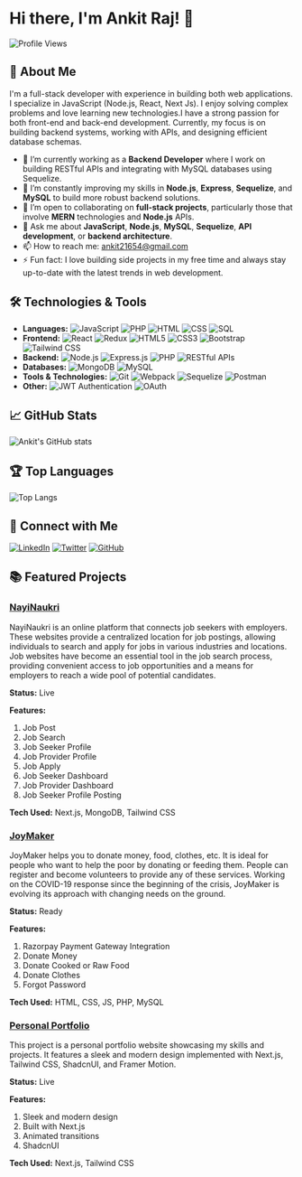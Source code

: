 # Hi there, I'm Ankit Raj! 👋

![Profile Views](https://komarev.com/ghpvc/?username=AnkitRaj20&color=lightgrey)

## 🚀 About Me
I'm a full-stack developer with experience in building both web applications. I specialize in JavaScript (Node.js, React, Next Js). I enjoy solving complex problems and love learning new technologies.I have a strong passion for both front-end and back-end development. Currently, my focus is on building backend systems, working with APIs, and designing efficient database schemas.

- 🔭 I’m currently working as a **Backend Developer** where I work on building RESTful APIs and integrating with MySQL databases using Sequelize.
- 🌱 I’m constantly improving my skills in **Node.js**, **Express**, **Sequelize**, and **MySQL** to build more robust backend solutions.
- 👯 I’m open to collaborating on **full-stack projects**, particularly those that involve **MERN** technologies and **Node.js** APIs.
- 💬 Ask me about **JavaScript**, **Node.js**, **MySQL**, **Sequelize**, **API development**, or **backend architecture**.
- 📫 How to reach me: [ankit21654@gmail.com](mailto:ankit21654@gmail.com)
- ⚡ Fun fact: I love building side projects in my free time and always stay up-to-date with the latest trends in web development.

## 🛠️ Technologies & Tools
- **Languages:** ![JavaScript](https://img.shields.io/badge/-JavaScript-black?style=flat&logo=javascript) ![PHP](https://img.shields.io/badge/-PHP-black?style=flat&logo=php) ![HTML](https://img.shields.io/badge/-HTML-black?style=flat&logo=html5) ![CSS](https://img.shields.io/badge/-CSS-black?style=flat&logo=css3) ![SQL](https://img.shields.io/badge/-SQL-black?style=flat&logo=sql)
- **Frontend:** ![React](https://img.shields.io/badge/-React-black?style=flat&logo=react) ![Redux](https://img.shields.io/badge/-Redux-black?style=flat&logo=redux) ![HTML5](https://img.shields.io/badge/-HTML5-black?style=flat&logo=html5) ![CSS3](https://img.shields.io/badge/-CSS3-black?style=flat&logo=css3) ![Bootstrap](https://img.shields.io/badge/-Bootstrap-black?style=flat&logo=bootstrap) ![Tailwind CSS](https://img.shields.io/badge/-Tailwind_CSS-black?style=flat&logo=tailwind-css)
- **Backend:** ![Node.js](https://img.shields.io/badge/-Node.js-black?style=flat&logo=node.js) ![Express.js](https://img.shields.io/badge/-Express.js-black?style=flat&logo=express) ![PHP](https://img.shields.io/badge/-PHP-black?style=flat&logo=php) ![RESTful APIs](https://img.shields.io/badge/-RESTful_APIs-black?style=flat&logo=api)
- **Databases:** ![MongoDB](https://img.shields.io/badge/-MongoDB-black?style=flat&logo=mongodb) ![MySQL](https://img.shields.io/badge/-MySQL-black?style=flat&logo=mysql)
- **Tools & Technologies:** ![Git](https://img.shields.io/badge/-Git-black?style=flat&logo=git) ![Webpack](https://img.shields.io/badge/-Webpack-black?style=flat&logo=webpack) ![Sequelize](https://img.shields.io/badge/-Sequelize-black?style=flat&logo=sequelize) ![Postman](https://img.shields.io/badge/-Postman-black?style=flat&logo=postman)
- **Other:** ![JWT Authentication](https://img.shields.io/badge/-JWT_Authentication-black?style=flat&logo=json-web-tokens) ![OAuth](https://img.shields.io/badge/-OAuth-black?style=flat&logo=oauth)

## 📈 GitHub Stats
![Ankit's GitHub stats](https://github-readme-stats.vercel.app/api?username=AnkitRaj20&show_icons=true&theme=radical)

## 🏆 Top Languages
![Top Langs](https://github-readme-stats.vercel.app/api/top-langs/?username=AnkitRaj20&layout=compact&theme=radical)

## 🔗 Connect with Me
[![LinkedIn](https://img.shields.io/badge/-LinkedIn-blue?style=flat&logo=linkedin)](https://www.linkedin.com/in/yourprofile) [![Twitter](https://img.shields.io/badge/-Twitter-blue?style=flat&logo=twitter)](https://twitter.com/yourprofile) [![GitHub](https://img.shields.io/badge/-GitHub-black?style=flat&logo=github)](https://github.com/AnkitRaj20)

## 📚 Featured Projects

### [NayiNaukri](https://nayinaukri.netlify.app)
NayiNaukri is an online platform that connects job seekers with employers. These websites provide a centralized location for job postings, allowing individuals to search and apply for jobs in various industries and locations. Job websites have become an essential tool in the job search process, providing convenient access to job opportunities and a means for employers to reach a wide pool of potential candidates.

**Status:** Live

**Features:**
1. Job Post
2. Job Search
3. Job Seeker Profile
4. Job Provider Profile
5. Job Apply
6. Job Seeker Dashboard
7. Job Provider Dashboard
8. Job Seeker Profile Posting

**Tech Used:** Next.js, MongoDB, Tailwind CSS

### [JoyMaker](https://github.com/AnkitRaj20/joymaker/tree/main)
JoyMaker helps you to donate money, food, clothes, etc. It is ideal for people who want to help the poor by donating or feeding them. People can register and become volunteers to provide any of these services. Working on the COVID-19 response since the beginning of the crisis, JoyMaker is evolving its approach with changing needs on the ground.

**Status:** Ready

**Features:**
1. Razorpay Payment Gateway Integration
2. Donate Money
3. Donate Cooked or Raw Food
4. Donate Clothes
5. Forgot Password

**Tech Used:** HTML, CSS, JS, PHP, MySQL

### [Personal Portfolio](https://ankitcodes.vercel.app/)
This project is a personal portfolio website showcasing my skills and projects. It features a sleek and modern design implemented with Next.js, Tailwind CSS, ShadcnUI, and Framer Motion.

**Status:** Live

**Features:**
1. Sleek and modern design
2. Built with Next.js
3. Animated transitions
4. ShadcnUI

**Tech Used:** Next.js, Tailwind CSS

<!-- BLOG-POST-LIST:START
## 📝 Blog Posts
- [How I Built a Full-Stack Application](https://yourblog.com/post1)
- [Understanding Asynchronous JavaScript](https://yourblog.com/post2)
- [Guide to Spring Boot](https://yourblog.com/post3)
BLOG-POST-LIST:END -->
<!--
## Hi there, I'm Ankit raj 👋

Welcome to my GitHub profile! I'm a passionate **Full Stack Developer** specializing in the **MERN stack (MongoDB, Express, React, Node.js)**, and currently working as a **Backend Developer** with **Node.js** and **MySQL** using **Sequelize**. I enjoy building scalable and efficient applications, solving complex problems, and contributing to the open-source tecj community. Here, you'll find a collection of projects that I'm working on, as well as repositories that showcase my skills and interests.

## 🚀 About Me
I'm a full-stack developer with experience in building both web applications. I specialize in JavaScript (Node.js, React, Next Js). I enjoy solving complex problems and love learning new technologies.I have a strong passion for both front-end and back-end development. Currently, my focus is on building backend systems, working with APIs, and designing efficient database schemas.

- 🔭 I’m currently working as a **Backend Developer** where I work on building RESTful APIs and integrating with MySQL databases using Sequelize.
- 🌱 I’m constantly improving my skills in **Node.js**, **Express**, **Sequelize**, and **MySQL** to build more robust backend solutions.
- 👯 I’m open to collaborating on **full-stack projects**, particularly those that involve **MERN** technologies and **Node.js** APIs.
- 💬 Ask me about **JavaScript**, **Node.js**, **MySQL**, **Sequelize**, **API development**, or **backend architecture**.
- 📫 How to reach me: [ankit21654@gmail.com](mailto:ankit21654@gmail.com)
- ⚡ Fun fact: I love building side projects in my free time and always stay up-to-date with the latest trends in web development.

## 🛠️ Technologies & Skills

- **Languages**: JavaScript (Node.js, React, Next.js), HTML, CSS, PHP, SQL
- **Frontend**: React, Redux, HTML5, CSS3, Bootstrap, Tailwind
- **Backend**: Node.js, Express.js, RESTful APIs, PHP
- **Databases**: MongoDB, MySQL
- **Tools & Technologies**: Git, Webpack, Redux, RESTful APIs, Sequelize, Postman
- **Other**: JWT Authentication, OAuth

## 🌍 Let's Connect
-->

<!---------END-------------------->

<!--
## 🔥 Featured Projects

### [Project 1: Personal Budget Tracker](https://github.com/yourusername/budget-tracker)
A full-stack application built using **React** for the frontend and **Node.js/Express** for the backend. Users can track their personal finances, manage expenses, and visualize spending trends.
- **Tech Stack**: React, Node.js, Express, MySQL (with Sequelize)
- **Features**: User authentication, expense categories, data visualization, CRUD operations

### [Project 2: E-Commerce Backend API](https://github.com/yourusername/ecommerce-backend)
A **Node.js/Express** API for an e-commerce application, supporting product listings, user authentication, and order management.
- **Tech Stack**: Node.js, Express, MySQL (with Sequelize)
- **Features**: Product management, user authentication, JWT tokens, order processing

### [Project 3: Blog Platform API](https://github.com/yourusername/blog-api)
A backend API for a blog platform built with **Node.js** and **MySQL**. This project includes features like user authentication, post creation, comments, and likes.
- **Tech Stack**: Node.js, Express, MySQL (with Sequelize)
- **Features**: RESTful API, user authentication, CRUD operations, comments system


### [Project 1: Personal Finance Tracker](https://github.com/johndoe/finance-tracker)
A personal finance tracking app built with React and Firebase. Users can log their income, expenses, and visualize their spending habits over time.
- **Tech Stack**: React, Firebase, CSS
- **Features**: Authentication, Expense categories, Data visualization

### [Project 2: Movie Search App](https://github.com/johndoe/movie-search)
A simple movie search app that fetches data from The Movie Database (TMDb) API. Allows users to search for movies and see detailed information about them.
- **Tech Stack**: React, Axios, TMDb API
- **Features**: Search functionality, Movie details, Pagination

### [Project 3: Python Web Scraper](https://github.com/johndoe/python-web-scraper)
A Python-based web scraper to extract and parse data from e-commerce websites for price comparison.
- **Tech Stack**: Python, BeautifulSoup, Requests
- **Features**: Web scraping, CSV export, Data cleaning

## 🌍 Let's Connect

- [LinkedIn](https://www.linkedin.com/in/johndoe) | [Twitter](https://twitter.com/johndoe) | [Website](https://johndoe.com) | [Email](mailto:john.doe@email.com)

## 📊 GitHub Stats

![John's GitHub Stats](https://github-readme-stats.vercel.app/api?username=johndoe&show_icons=true&count_private=true&hide=prs)

## 🏆 GitHub Contributions

![John's GitHub Contributions](https://github-readme-streak-stats.herokuapp.com/?user=johndoe)
-->


<!--
**AnkitRaj20/AnkitRaj20** is a ✨ _special_ ✨ repository because its `README.md` (this file) appears on your GitHub profile.

Here are some ideas to get you started:

- 🔭 I’m currently working on ...
- 🌱 I’m currently learning ...
- 👯 I’m looking to collaborate on ...
- 🤔 I’m looking for help with ...
- 💬 Ask me about ...
- 📫 How to reach me: ...
- 😄 Pronouns: ...
- ⚡ Fun fact: ...
-->
